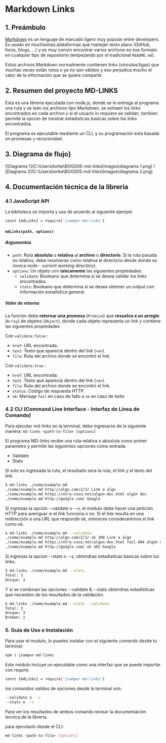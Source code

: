 # Markdown Links
## 1. Preámbulo
[Markdown](https://es.wikipedia.org/wiki/Markdown) es un lenguaje de marcado
ligero muy popular entre developers. Es usado en muchísimas plataformas que
manejan texto plano (GitHub, foros, blogs, ...) y es muy común
encontrar varios archivos en ese formato en cualquier tipo de repositorio
(empezando por el tradicional `README.md`).

Estos archivos Markdown normalmente contienen links (vínculos/ligas) que muchas veces están rotos o ya no son válidos y eso perjudica mucho el valor de la información que se quiere compartir. 

## 2. Resumen del proyecto MD-LINKS
Esta es una libreria ejecutada con node.js, donde se le entrega al programa una ruta y se leen los archivos tipo Markdown, se extraen los links encontrados en cada archivo y si el usuario lo requiere se validan, tambien permite la opcion de mostrar estadisticas basicas sobre los links encontrados.

El programa es ejecutable mediante un CLI, y su programación esta basada en promesas y recursividad.

## 3. Diagrama de flujo}
![Diagrama 1](C:\Users\torbe\BOG005-md-links\Images\diagrama 1.png)
![Diagrama 2](C:\Users\torbe\BOG005-md-links\Images\diagrama 2.png)

## 4. Documentación técnica de la librería
### 4.1 JavaScript API
La biblioteca se importa y usa de acuerdo al siguiente ejemplo
```sh
const {mdLinks} = require('jsamper-md-links')
```

#### `mdLinks(path, options)`

##### Argumentos

* `path`: Ruta **absoluta** o **relativa** al **archivo** o **directorio**.
Si la ruta pasada es relativa, debe resolverse como relativa al directorio
desde donde se invoca node - _current working directory_).
* `options`: Un objeto con **únicamente** las siguientes propiedades:
  - `validate`: Booleano que determina si se desea validar los links
    encontrados.
  - `stats`: Booleano que determina si se desea obtener un output
    con información estadística general.

##### Valor de retorno

La función debe **retornar una promesa** (`Promise`) que **resuelva a un arreglo**
(`Array`) de objetos (`Object`), donde cada objeto representa un link y contiene
las siguientes propiedades

Con `validate:false` :

* `href`: URL encontrada.
* `text`: Texto que aparecía dentro del link (`<a>`).
* `file`: Ruta del archivo donde se encontró el link.

Con `validate:true` :

* `href`: URL encontrada.
* `text`: Texto que aparecía dentro del link (`<a>`).
* `file`: Ruta del archivo donde se encontró el link.
* `status`: Código de respuesta HTTP.
* `ok`: Mensaje `fail` en caso de fallo u `ok` en caso de éxito


### 4.2 CLI (Command Line Interface - Interfaz de Línea de Comando)
Para ejecutar md-links en la terminal, debe ingresarse de la siguiente manera:
`md-links <path-to-file> [options]`

El programa MD-links recibe una ruta relativa o absoluta como primer parametro y permite las siguientes opciones como entrada.
- Validate
- Stats

Si solo es ingresada la ruta, el resultado sera la ruta, el link y el texto del link.
```sh
$ md-links ./some/example.md
./some/example.md http://algo.com/2/3/ Link a algo
./some/example.md https://otra-cosa.net/algun-doc.html algún doc
./some/example.md http://google.com/ Google
```

Si ingresas la opción --validate o --v, el módulo debe hacer una petición HTTP para averiguar si el link funciona o no. Si el link resulta en una redirección a una URL que responde ok, entonces consideraremos el link como ok.

```sh
$ md-links ./some/example.md --validate
./some/example.md http://algo.com/2/3/ ok 200 Link a algo
./some/example.md https://otra-cosa.net/algun-doc.html fail 404 algún doc
./some/example.md http://google.com/ ok 301 Google
```
Si ingresas la opción --stats o --s, obtendras estadisticas basicas sobre los links.
```sh
$ md-links ./some/example.md --stats
Total: 3
Unique: 3
```

Y si se combinan las opciones --validate & --stats obtendras estadísticas que necesiten de los resultados de la validación.
```sh
$ md-links ./some/example.md --stats --validate
Total: 3
Unique: 3
Broken: 1
```
### 5. Guia de Uso e Instalación 
Para usar el modulo, lo puedes instalar con el siguiente comando desde tu terminal: 
```sh
npm i jsamper-md-links
```
Este módulo incluye un ejecutable como una interfaz que se puede importar con require.
```sh
const {mdLinks} = require('jsamper-md-links')
```
los comandos validos de opciones desde la terminal son:
```sh
--validate o --v
--stats o --s
```
Para ver los resultados de ambos comando revisar la documentación tecnica de la libreria.

para ejecutarlo desde el CLI:
```sh
md-links <path-to-file> [options]
```